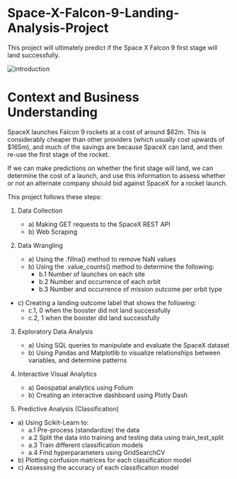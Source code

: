 # Space-X-Falcon-9-Landing-Analysis-Project
This  project will ultimately predict if the Space X Falcon 9 first stage will land successfully.

![introduction](https://user-images.githubusercontent.com/91481737/219335101-423e2631-a5b9-4683-ba89-712619dcb83b.PNG)

# Context and Business Understanding
SpaceX launches Falcon 9 rockets at a cost of around $62m. This is considerably cheaper than other providers (which usually cost upwards of $165m), and much of the savings are because SpaceX can land, and then re-use the first stage of the rocket.

If we can make predictions on whether the first stage will land, we can determine the cost of a launch, and use this information to assess whether or not an alternate company should bid against SpaceX for a rocket launch.

This project follows these steps:
1. Data Collection
   * a) Making GET requests to the SpaceX REST API
   * b) Web Scraping
   
2. Data Wrangling
   * a) Using the .fillna() method to remove NaN values
   * b) Using the .value_counts() method to determine the following:
      * b.1 Number of launches on each site
      * b.2 Number and occurrence of each orbit
      * b.3 Number and occurrence of mission outcome per orbit type
 * c) Creating a landing outcome label that shows the following:
     * c.1,  0 when the booster did not land successfully
     * c.2,  1 when the booster did land successfully
      
3. Exploratory Data Analysis
   * a) Using SQL queries to manipulate and evaluate the SpaceX dataset
   * b) Using Pandas and Matplotlib to visualize relationships between variables, and determine patterns 
   
4. Interactive Visual Analytics
   * a) Geospatial analytics using Folium
   * b) Creating an interactive dashboard using Plotly Dash  
   
5. Predictive Analysis (Classification)
 *  a) Using Scikit-Learn to:  
    *  a.1 Pre-process (standardize) the data
    *  a.2 Split the data into training and testing data using train_test_split
    *  a.3 Train different classification models
    *  a.4 Find hyperparameters using GridSearchCV
 *  b) Plotting confusion matrices for each classification model
 *  c) Assessing the accuracy of each classification model   
   
 
   
   
